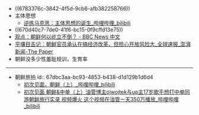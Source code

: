 - ((6783376c-3842-4f5d-9cb6-afb382258766))
- 主体思想
	- [逆练马克思：主体思想的诞生_哔哩哔哩_bilibili](https://www.bilibili.com/video/BV1QW4y1A7mG)
- ((670d40c7-7de0-41f6-bc15-0f9cffd13e75))
- [观点：朝鲜何以屹立不倒？ - BBC News 中文](https://www.bbc.com/zhongwen/simp/world/2015/10/151016_why_nkorea_stand_firmly)
- [平壤目击记：朝鲜官员承认在搞经济改革，但担心开放风险大_全球速报_澎湃新闻-The Paper](https://www.thepaper.cn/newsDetail_forward_1385983)
- 朝鲜没多少性羞耻规训，生育率
- ---
- 朝鲜旅拍
  id:: 67dbc3aa-bc93-4853-b438-d1d129b1d6d4
	- [初次见面，朝鲜（上）_哔哩哔哩_bilibili](https://www.bilibili.com/video/BV115QUYEEbY)
	- [初次见面 朝鲜&中单（上）油管博主ojwojtek与up主17岁歌手想打中单同游朝鲜旅行实录 视频爆火 这个视频在油管一天350万播放_哔哩哔哩_bilibili](https://www.bilibili.com/video/BV1a3QaYjEYw/)